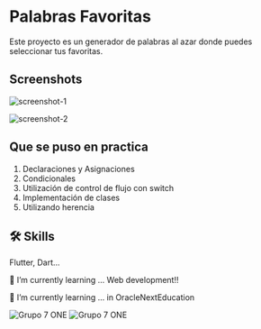 
# Palabras Favoritas

Este proyecto es un generador de palabras al azar donde puedes seleccionar tus favoritas. 

## Screenshots

![screenshot-1](https://github.com/user-attachments/assets/f3edc2e4-dc53-49c9-ae18-ba1588b1d140)

![screenshot-2](https://github.com/user-attachments/assets/2681e99f-bb5e-4e87-b408-29dcf8d743cb)


## Que se puso en practica
 1. Declaraciones y Asignaciones
 2. Condicionales
 3. Utilización de control de flujo con switch
 4. Implementación de clases
 5. Utilizando herencia

## 🛠 Skills
Flutter, Dart...

🌱 I’m currently learning ... Web development!!

🌱 I’m currently learning ... in OracleNextEducation

![Grupo 7 ONE](https://cdn2.gnarususercontent.com.br/1/1221562/b6256fa6-5fde-4cdd-a4a3-d33ebc90bb6c.png)
![Grupo 7 ONE](https://app.aluracursos.com/assets/images/logos/logo-aluraespanhol.svg)
